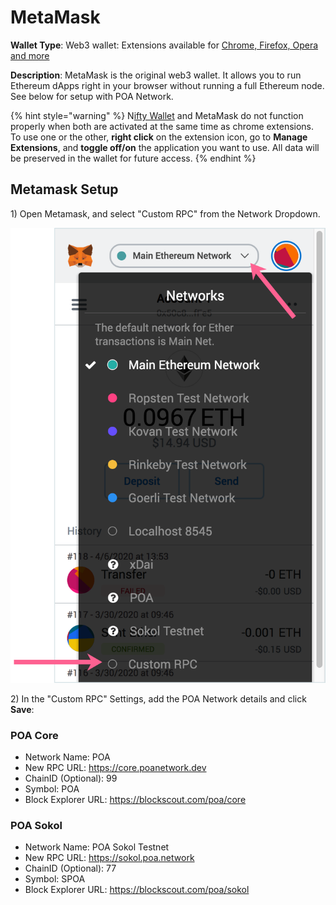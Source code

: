 # MetaMask

**Wallet Type**: Web3 wallet: Extensions available for [Chrome, Firefox, Opera and more](https://metamask.io/)

**Description**:  MetaMask is the original web3 wallet. It allows you to run Ethereum dApps right in your browser without running a full Ethereum node. See below for setup with POA Network.  

{% hint style="warning" %}
N[ifty Wallet](../nifty-wallet/) and MetaMask do not function properly when both are activated at the same time as chrome extensions. To use one or the other, **right click** on the extension icon, go to **Manage Extensions**, and **toggle off/on** the application you want to use. All data will be preserved in the wallet for future access.
{% endhint %}

## Metamask Setup

1\) Open Metamask, and select "Custom RPC" from the Network Dropdown.

![](../../.gitbook/assets/custom-rpc.png)

2\) In the "Custom RPC" Settings, add the POA Network details and click **Save**:

### POA Core

* Network Name: POA
* New RPC URL: https://core.poanetwork.dev
* ChainID \(Optional\): 99
* Symbol: POA
* Block Explorer URL: https://blockscout.com/poa/core

### POA Sokol

* Network Name: POA Sokol Testnet
* New RPC URL: https://sokol.poa.network
* ChainID \(Optional\): 77
* Symbol: SPOA
* Block Explorer URL: https://blockscout.com/poa/sokol

